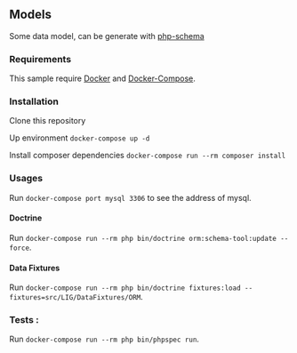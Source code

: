 ## Models

Some data model, can be generate with [php-schema](https://github.com/dunglas/php-schema "php-schema")

### Requirements

This sample require [Docker](https://docker.com "Docker") and [Docker-Compose](https://docs.docker.com/compose/install/ "Docker-Compose").

### Installation

Clone this repository 

Up environment `docker-compose up -d`

Install composer dependencies `docker-compose run --rm composer install`

### Usages

Run `docker-compose port mysql 3306` to see the address of mysql.

#### Doctrine 
Run `docker-compose run --rm php bin/doctrine orm:schema-tool:update --force`.

#### Data Fixtures
Run `docker-compose run --rm php bin/doctrine fixtures:load --fixtures=src/LIG/DataFixtures/ORM`.


### Tests :
Run `docker-compose run --rm php bin/phpspec run`.

